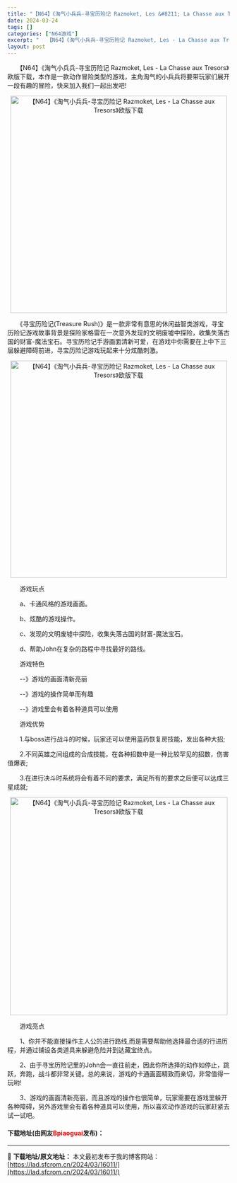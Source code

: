 ```yaml
---
title: "【N64】《淘气小兵兵-寻宝历险记 Razmoket, Les &#8211; La Chasse aux Tresors》欧版下载"
date: 2024-03-24
tags: []
categories: ["N64游戏"]
excerpt: "　　【N64】《淘气小兵兵-寻宝历险记 Razmoket, Les - La Chasse aux Tresors》欧版下载，本作是一款动作冒险类型的游戏，主角淘气的小兵兵将要带玩家们展开一段有趣的冒险，快来加入我们一起出发吧! 　　《寻宝历险记(Treasure Rush)》是一款非常有意思的休闲&hellip;"
layout: post
---
```


 <p>　　【N64】《淘气小兵兵-寻宝历险记 Razmoket, Les - La Chasse aux Tresors》欧版下载，本作是一款动作冒险类型的游戏，主角淘气的小兵兵将要带玩家们展开一段有趣的冒险，快来加入我们一起出发吧!</p> <p align="center"><img align="" border="0" src="https://lad.sfcrom.cn/wp-content/uploads/2024/03/20240324_6600430e21195.png" width="491" alt="【N64】《淘气小兵兵-寻宝历险记 Razmoket, Les - La Chasse aux Tresors》欧版下载" /></p> <p>　　《寻宝历险记(Treasure Rush)》是一款非常有意思的休闲益智类游戏，寻宝历险记游戏故事背景是探险家格雷在一次意外发现的文明废墟中探险，收集失落古国的财富-魔法宝石。寻宝历险记手游画面清新可爱，在游戏中你需要在上中下三层躲避障碍前进，寻宝历险记游戏玩起来十分炫酷刺激。</p> <p align="center"><img align="" border="0" src="https://lad.sfcrom.cn/wp-content/uploads/2024/03/20240324_6600430f634b0.png" width="491" alt="【N64】《淘气小兵兵-寻宝历险记 Razmoket, Les - La Chasse aux Tresors》欧版下载" /></p> <p>　　游戏玩点</p> <p>　　a、卡通风格的游戏画面。</p> <p>　　b、炫酷的游戏操作。</p> <p>　　c、发现的文明废墟中探险，收集失落古国的财富-魔法宝石。</p> <p>　　d、帮助John在复杂的路程中寻找最好的路线。</p> <p>　　游戏特色</p> <p>　　--》游戏的画面清新亮丽</p> <p>　　--》游戏的操作简单而有趣</p> <p>　　--》游戏里会有着各种道具可以使用</p> <p>　　游戏优势</p> <p>　　1.与boss进行战斗的时候，玩家还可以使用蓝药恢复房技能，发出各种大招;</p> <p>　　2.不同英雄之间组成的合成技能，在各种招数中是一种比较罕见的招数，伤害值爆表;</p> <p>　　3.在进行决斗时系统将会有着不同的要求，满足所有的要求之后便可以达成三星成就;</p> <p align="center"><img align="" border="0" src="https://lad.sfcrom.cn/wp-content/uploads/2024/03/20240324_660043108e9ea.png" width="493" alt="【N64】《淘气小兵兵-寻宝历险记 Razmoket, Les - La Chasse aux Tresors》欧版下载" /></p> <p>　　游戏亮点</p> <p>　　1、你并不能直接操作主人公的进行路线,而是需要帮助他选择最合适的行进历程，并通过铺设各类道具来躲避危险并到达藏宝终点。</p> <p>　　2、由于寻宝历险记里的John会一直往前走，因此你所选择的动作如停止，跳跃，奔跑，战斗都非常关键。总的来说，游戏的卡通画面精致而亲切，非常值得一玩哟!</p> <p>　　3、游戏的画面清新亮丽，而且游戏的操作也很简单，玩家需要在游戏里躲开各种障碍，另外游戏里会有着各种道具可以使用，所以喜欢动作游戏的玩家赶紧去试一试吧。</p> <p><h4>下载地址(由网友<font color="red">Bpiaoguai</font>发布)：</h4></p> 

---
📖 **下载地址/原文地址：** 本文最初发布于我的博客网站：[https://lad.sfcrom.cn/2024/03/16011/](https://lad.sfcrom.cn/2024/03/16011/)
